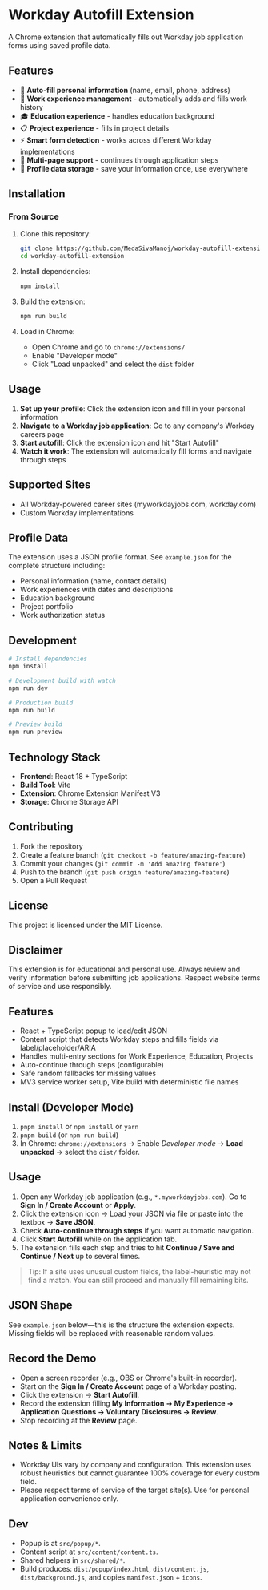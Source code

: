 # Workday Autofill Extension

A Chrome extension that automatically fills out Workday job application forms using saved profile data.

## Features

- 🚀 **Auto-fill personal information** (name, email, phone, address)
- 💼 **Work experience management** - automatically adds and fills work history
- 🎓 **Education experience** - handles education background
- 📋 **Project experience** - fills in project details
- ⚡ **Smart form detection** - works across different Workday implementations
- 🔄 **Multi-page support** - continues through application steps
- 💾 **Profile data storage** - save your information once, use everywhere

## Installation

### From Source

1. Clone this repository:
   ```bash
   git clone https://github.com/MedaSivaManoj/workday-autofill-extension.git
   cd workday-autofill-extension
   ```

2. Install dependencies:
   ```bash
   npm install
   ```

3. Build the extension:
   ```bash
   npm run build
   ```

4. Load in Chrome:
   - Open Chrome and go to `chrome://extensions/`
   - Enable "Developer mode"
   - Click "Load unpacked" and select the `dist` folder

## Usage

1. **Set up your profile**: Click the extension icon and fill in your personal information
2. **Navigate to a Workday job application**: Go to any company's Workday careers page
3. **Start autofill**: Click the extension icon and hit "Start Autofill"
4. **Watch it work**: The extension will automatically fill forms and navigate through steps

## Supported Sites

- All Workday-powered career sites (myworkdayjobs.com, workday.com)
- Custom Workday implementations

## Profile Data

The extension uses a JSON profile format. See `example.json` for the complete structure including:

- Personal information (name, contact details)
- Work experiences with dates and descriptions
- Education background
- Project portfolio
- Work authorization status

## Development

```bash
# Install dependencies
npm install

# Development build with watch
npm run dev

# Production build
npm run build

# Preview build
npm run preview
```

## Technology Stack

- **Frontend**: React 18 + TypeScript
- **Build Tool**: Vite
- **Extension**: Chrome Extension Manifest V3
- **Storage**: Chrome Storage API

## Contributing

1. Fork the repository
2. Create a feature branch (`git checkout -b feature/amazing-feature`)
3. Commit your changes (`git commit -m 'Add amazing feature'`)
4. Push to the branch (`git push origin feature/amazing-feature`)
5. Open a Pull Request

## License

This project is licensed under the MIT License.

## Disclaimer

This extension is for educational and personal use. Always review and verify information before submitting job applications. Respect website terms of service and use responsibly.

## Features
- React + TypeScript popup to load/edit JSON
- Content script that detects Workday steps and fills fields via label/placeholder/ARIA
- Handles multi-entry sections for Work Experience, Education, Projects
- Auto-continue through steps (configurable)
- Safe random fallbacks for missing values
- MV3 service worker setup, Vite build with deterministic file names

## Install (Developer Mode)
1. `pnpm install` or `npm install` or `yarn`
2. `pnpm build` (or `npm run build`)
3. In Chrome: `chrome://extensions` → Enable *Developer mode* → **Load unpacked** → select the `dist/` folder.

## Usage
1. Open any Workday job application (e.g., `*.myworkdayjobs.com`). Go to **Sign In / Create Account** or **Apply**.
2. Click the extension icon → Load your JSON via file or paste into the textbox → **Save JSON**.
3. Check **Auto-continue through steps** if you want automatic navigation.
4. Click **Start Autofill** while on the application tab.
5. The extension fills each step and tries to hit **Continue / Save and Continue / Next** up to several times.

> Tip: If a site uses unusual custom fields, the label-heuristic may not find a match. You can still proceed and manually fill remaining bits.

## JSON Shape
See `example.json` below—this is the structure the extension expects. Missing fields will be replaced with reasonable random values.

## Record the Demo
- Open a screen recorder (e.g., OBS or Chrome's built-in recorder).
- Start on the **Sign In / Create Account** page of a Workday posting.
- Click the extension → **Start Autofill**.
- Record the extension filling **My Information → My Experience → Application Questions → Voluntary Disclosures → Review**.
- Stop recording at the **Review** page.

## Notes & Limits
- Workday UIs vary by company and configuration. This extension uses robust heuristics but cannot guarantee 100% coverage for every custom field.
- Please respect terms of service of the target site(s). Use for personal application convenience only.

## Dev
- Popup is at `src/popup/*`.
- Content script at `src/content/content.ts`.
- Shared helpers in `src/shared/*`.
- Build produces: `dist/popup/index.html`, `dist/content.js`, `dist/background.js`, and copies `manifest.json` + `icons`.

